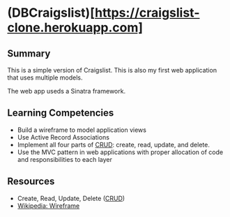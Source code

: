 # (DBCraigslist)[https://craigslist-clone.herokuapp.com]

## Summary

This is a simple version of Craigslist.  This is also my first
web application that uses multiple models.

The web app useds a Sinatra framework.

## Learning Competencies

* Build a wireframe to model application views
* Use Active Record Associations
* Implement all four parts of [CRUD][]: create, read, update, and delete.
* Use the MVC pattern in web applications with proper allocation of code and responsibilities to each layer

## Resources

* Create, Read, Update, Delete ([CRUD][])
* [Wikipedia: Wireframe][wireframe]

[CRUD]: http://en.wikipedia.org/wiki/Create,_read,_update_and_delete
[wireframe]: http://en.wikipedia.org/wiki/Website_wireframe
